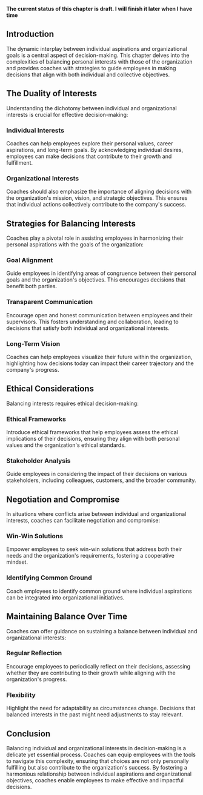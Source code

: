 **The current status of this chapter is draft. I will finish it later when I have time**

Introduction
------------

The dynamic interplay between individual aspirations and organizational goals is a central aspect of decision-making. This chapter delves into the complexities of balancing personal interests with those of the organization and provides coaches with strategies to guide employees in making decisions that align with both individual and collective objectives.

The Duality of Interests
------------------------

Understanding the dichotomy between individual and organizational interests is crucial for effective decision-making:

### Individual Interests

Coaches can help employees explore their personal values, career aspirations, and long-term goals. By acknowledging individual desires, employees can make decisions that contribute to their growth and fulfillment.

### Organizational Interests

Coaches should also emphasize the importance of aligning decisions with the organization's mission, vision, and strategic objectives. This ensures that individual actions collectively contribute to the company's success.

Strategies for Balancing Interests
----------------------------------

Coaches play a pivotal role in assisting employees in harmonizing their personal aspirations with the goals of the organization:

### Goal Alignment

Guide employees in identifying areas of congruence between their personal goals and the organization's objectives. This encourages decisions that benefit both parties.

### Transparent Communication

Encourage open and honest communication between employees and their supervisors. This fosters understanding and collaboration, leading to decisions that satisfy both individual and organizational interests.

### Long-Term Vision

Coaches can help employees visualize their future within the organization, highlighting how decisions today can impact their career trajectory and the company's progress.

Ethical Considerations
----------------------

Balancing interests requires ethical decision-making:

### Ethical Frameworks

Introduce ethical frameworks that help employees assess the ethical implications of their decisions, ensuring they align with both personal values and the organization's ethical standards.

### Stakeholder Analysis

Guide employees in considering the impact of their decisions on various stakeholders, including colleagues, customers, and the broader community.

Negotiation and Compromise
--------------------------

In situations where conflicts arise between individual and organizational interests, coaches can facilitate negotiation and compromise:

### Win-Win Solutions

Empower employees to seek win-win solutions that address both their needs and the organization's requirements, fostering a cooperative mindset.

### Identifying Common Ground

Coach employees to identify common ground where individual aspirations can be integrated into organizational initiatives.

Maintaining Balance Over Time
-----------------------------

Coaches can offer guidance on sustaining a balance between individual and organizational interests:

### Regular Reflection

Encourage employees to periodically reflect on their decisions, assessing whether they are contributing to their growth while aligning with the organization's progress.

### Flexibility

Highlight the need for adaptability as circumstances change. Decisions that balanced interests in the past might need adjustments to stay relevant.

Conclusion
----------

Balancing individual and organizational interests in decision-making is a delicate yet essential process. Coaches can equip employees with the tools to navigate this complexity, ensuring that choices are not only personally fulfilling but also contribute to the organization's success. By fostering a harmonious relationship between individual aspirations and organizational objectives, coaches enable employees to make effective and impactful decisions.
